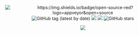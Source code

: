 <p align="center">
  <img alt="https://img.shields.io/badge/open-source-red?logo=appveyor&open=source"</a>
  <img alt="GitHub tag (latest by date)" src="https://img.shields.io/github/v/tag/planktonlaut/karen"</a>
  <img src="https://img.shields.io/badge/build-development-yellow"</a>
  <img src="https://img.shields.io/badge/coverage-13%25-green"</a>
  <img alt="GitHub stars" src="https://img.shields.io/github/stars/planktonlaut/karen?label=follow&style=social"></a>
</p>

<p align="center">
  <img src="https://user-images.githubusercontent.com/44236850/87053279-f8b1b700-c22b-11ea-9672-2a4736b9780b.PNG"</a>
</p>
